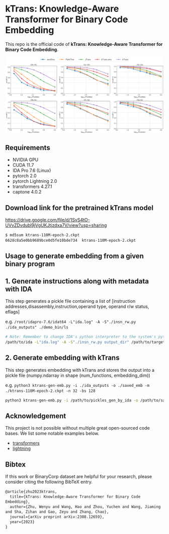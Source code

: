 # kTrans: Knowledge-Aware Transformer for Binary Code Embedding

This repo is the official code of **kTrans: Knowledge-Aware Transformer for Binary Code Embedding**.

![Illustrating the performance on BSCD of kTrans](/figures/poolsizecompare.png)

## Requirements
 - NVIDIA GPU
 - CUDA 11.7
 - IDA Pro 7.6 (Linux)
 - pytorch 2.0
 - pytorch Lightning 2.0
 - transformers 4.27.1
 - captone 4.0.2

## Download link for the pretrained kTrans model

https://drive.google.com/file/d/1SvS4tO-UVvZDvdubl9jVgUKJtjzdxa7V/view?usp=sharing

```bash
$ md5sum ktrans-110M-epoch-2.ckpt
6628c8a5e0bb9689bce0d5fe10bde734  ktrans-110M-epoch-2.ckpt
``` 

## Usage to generate embedding from a given binary program


## 1. Generate instructions along with metadata with IDA
This step generates a pickle file containing a list of [instruction addresses,disassembly,instruction,operand type, operand r/w status, eflags]

e.g. `/root/idapro-7.6/idat64 -L"ida.log" -A -S"./insn_rw.py ./ida_outputs" ./demo_bin/ls`

```bash
# Note: Remember to change IDA's python interpreter to the system's python interpreter (the one equipped with PyTorch, Capstone, etc.)
/path/to/ida -L"ida.log" -A -S"./insn_rw.py output_dir" /path/to/target_binary
```

## 2. Generate embedding with kTrans
This step generates embedding with kTrans and stores the output into a pickle file (numpy.ndarray in shape (num_functions, embedding_dim))

e.g. `python3 ktrans-gen-emb.py -i ./ida_outputs -o ./saved_emb -m ./ktrans-110M-epoch-2.ckpt -n 32 -bs 128`

```bash
python3 ktrans-gen-emb.py -i /path/to/pickles_gen_by_ida -o /path/to/saved_embeddings -m /path/to/kTrans_model -n num_workers_for_dataloader -bs inference_batch_size
```


## Acknowledgement
This project is not possible without multiple great open-sourced code bases. We list some notable examples below.

* [transformers](https://github.com/huggingface/transformers)
* [lightning](https://github.com/lightning-ai/lightning)

## Bibtex
If this work or BinaryCorp dataset are helpful for your research, please consider citing the following BibTeX entry.

```
@article{zhu2023ktrans,
  title={kTrans: Knowledge-Aware Transformer for Binary Code Embedding},
  author={Zhu, Wenyu and Wang, Hao and Zhou, Yuchen and Wang, Jiaming and Sha, Zihan and Gao, Zeyu and Zhang, Chao},
  journal={arXiv preprint arXiv:2308.12659},
  year={2023}
}
```

